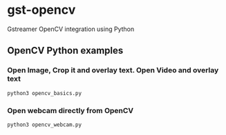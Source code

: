 # gst-opencv
Gstreamer OpenCV integration using Python

## OpenCV Python examples

### Open Image, Crop it and overlay text. Open Video and overlay text
```
python3 opencv_basics.py
```

### Open webcam directly from OpenCV
```
python3 opencv_webcam.py
```
